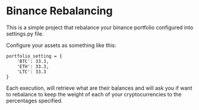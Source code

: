 # Binance Rebalancing
This is a simple project that rebalance your binance portfolio configured into settings.py file.

Configure your assets as something like this:

```
portfolio_setting = {
    'BTC': 33.3,
    'ETH': 33.3,
    'LTC': 33.3
}
```

Each execution, will retrieve what are their balances and will ask you if want to rebalance to keep the weight of each of your cryptocurrencies to the percentages specified.
